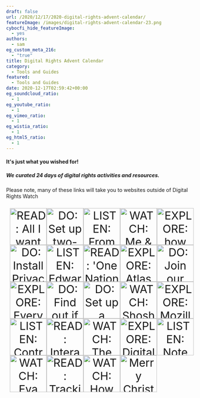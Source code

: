 ```yaml
---
draft: false
url: /2020/12/17/2020-digital-rights-advent-calendar/
featureImage: /images/digital-rights-advent-calendar-23.png
cybocfi_hide_featureImage:
  - yes
authors:
  - sam
eg_custom_meta_216:
  - "true"
title: Digital Rights Advent Calendar
category:
  - Tools and Guides
featured:
  - Tools and Guides
date: 2020-12-17T02:59:42+00:00
eg_soundcloud_ratio:
  - 1
eg_youtube_ratio:
  - 1
eg_vimeo_ratio:
  - 1
eg_wistia_ratio:
  - 1
eg_html5_ratio:
  - 1
---
```


#### It's just what you wished for!

##### We curated 24 days of digital rights activities and resources.

Please note, many of these links will take you to websites outside of Digital Rights Watch

<style>
.advent {
  display: grid;
  grid-template-columns: auto auto auto auto auto;
  padding: 10px;
}
.advent > div {
  font-size: 30px;
  text-align: center;
}
</style>

<div class="advent">
	<div>
		<a href="/2020/11/30/all-i-want-for-christmas-is-to-stop-normalising-surveillance/">
			<img src="/images/1-1024x1024.png" alt="READ: All I want for Christmas is to stop normalising surveillance" style="width:100px;height:100px;">
		</a>
	</div>
	<div>
		<a href="https://ssd.eff.org/module/how-enable-two-factor-authentication">
			<img src="/images/2.png" alt="DO: Set up two-factor authentication" style="width:100px;height:100px;">
		</a>
	</div>
	<div>
		<a href="https://www.eff.org/deeplinks/2020/11/podcast-episode-your-face-their-database">
			<img src="/images/1-1-1024x1024.png" alt="LISTEN: From your face to their database" style="width:100px;height:100px;">
		</a>
	</div>
	<div>
		<a href="https://myshadow.org/">
			<img src="/images/01-8-1024x1024.png" alt="WATCH: Me & my shadow video" style="width:100px;height:100px;">
		</a>
	</div>
	<div>
		<a href="https://myshadow.org/trace-my-shadow">
			<img src="/images/01-6-1-1024x1024.png" alt="EXPLORE: how you're tracked online" style="width:100px;height:100px;">
		</a>
	</div>
	<div>
		<a href="https://privacybadger.org/">
			<img src="/images/2-1024x1024.png" alt="DO: Install Privacy Badger" style="width:100px;height:100px;">
		</a>
	</div>
	<div>
		<a href="https://player.fm/series/the-next-stage-podcast-by-web-summit/edward-snowden-web-summit-2019">
			<img src="/images/01-14-1024x1024.png" alt="LISTEN: Edward Snowden talks about 'Permanent Record'" style="width:100px;height:100px;">
		</a>
	</div>
	<div>
		<a href="https://www.nytimes.com/interactive/2019/12/19/opinion/location-tracking-cell-phone.html">
			<img src="/images/2-1-1024x1024.png" alt="READ: 'One Nation, Tracked'" style="width:100px;height:100px;">
		</a>
	</div>
	<div>
		<a href="https://atlasofsurveillance.org/atlas">
			<img src="/images/01-9-1024x1024.png" alt="EXPLORE: Atlas of Surveillance" style="width:100px;height:100px;">
		</a>
	</div>
	<div>
		<a href="https://drw.fyi/cities">
			<img src="/images/01-10-1024x1024.png" alt="DO: Join our campaign for Digital Rights Cities" style="width:100px;height:100px;">
		</a>
	</div>
	<div>
		<a href="https://www.hrw.org/everyday-encryption">
			<img src="/images/7-1024x1024.png" alt="EXPLORE: Everyday Encryption Game" style="width:100px;height:100px;">
		</a>
	</div>
	<div>
		<a href="https://haveibeenpwned.com/">
			<img src="/images/01-11-1024x1024.png" alt="DO: Find out if your email has been compromised" style="width:100px;height:100px;">
		</a>
	</div>
	<div>
		<a href="https://www.lastpass.com/">
			<img src="/images/01-12-1024x1024.png" alt="DO: Set up a password manager (LastPass)" style="width:100px;height:100px;">
		</a>
	</div>
	<div>
		<a href="https://www.youtube.com/watch?v=hIXhnWUmMvw">
			<img src="/images/4-1024x1024.png" alt="WATCH: Shoshana Zuboff explains surveillance capitalism" style="width:100px;height:100px;">
		</a>
	</div>
	<div>
		<a href="https://www.mozilla.org/en-US/firefox/unfck/">
			<img src="/images/01-13-1024x1024.png" alt="EXPLORE: Mozilla's guide to unfck the internet" style="width:100px;height:100px;">
		</a>
	</div>
	<div>
		<a href="https://www.eff.org/deeplinks/2020/11/podcast-episode-control-over-users-competitors-and-critics">
			<img src="/images/10-1024x1024.png" alt="LISTEN: Control Over Users, Competitors, and Critics" style="width:100px;height:100px;">
		</a>
	</div>
	<div>
		<a href="https://www.abc.net.au/news/2017-09-15/how-encryption-works-explained/8732148?nw=0">
			<img src="/images/9-1024x1024.png" alt="READ: Interactive article on encrypted messaging" style="width:100px;height:100px;">
		</a>
	</div>
	<div>
		<a href="https://www.youtube.com/watch?v=zhYbhoMmrPQ">
			<img src="/images/01-15-1024x1024.png" alt="WATCH: The Disturbing Psychology 'The Social Dilemma' Didn't Tell You" style="width:100px;height:100px;">
		</a>
	</div>
	<div>
		<a href="https://datadetoxkit.org/en/families/screentime/">
			<img src="/images/01-16-1024x1024.png" alt="EXPLORE: Digital Detox Tips" style="width:100px;height:100px;">
		</a>
	</div>
	<div>
		<a		href="https://www.wnycstudios.org/podcasts/notetoself/episodes/note-self-back-and-we-start-big-one-kids-and-screens">
			<img src="/images/01-17-1024x1024.png" alt="LISTEN: Note to Self - Kids and Screens" style="width:100px;height:100px;">
		</a>
	</div>
	<div>
		<a href="https://youtube.com/watch?v=xzWFrHHTrs8">
			<img src="/images/01-20-1024x1024.png" alt="WATCH: Eva Galperin explains stalkerware" style="width:100px;height:100px;">
		</a>
	</div>
	<div>
		<a href="https://www.nytimes.com/interactive/2019/04/13/us/google-location-tracking-police.html">
			<img src="/images/10-1-1024x1024.png" alt="READ: Tracking Phones, Google Is a Dragnet for the Police" style="width:100px;height:100px;">
		</a>
	</div>
	<div>
		<a href="https://www.youtube.com/watch?v=AnTjy0Yltc4">
			<img src="/images/11-1024x1024.png" alt="WATCH: How power translates to online spaces with Rashad Robinson" style="width:100px;height:100px;">
		</a>
	</div>
	<div>
		<a href="https://digitalrightswatch.org.au/donate/">
			<img src="/images/01-25-1024x1024.png" alt="Merry Christmas! Donate to Digital Rights Watch here" style="width:100px;height:100px;">
		</a>
	</div>
</div>